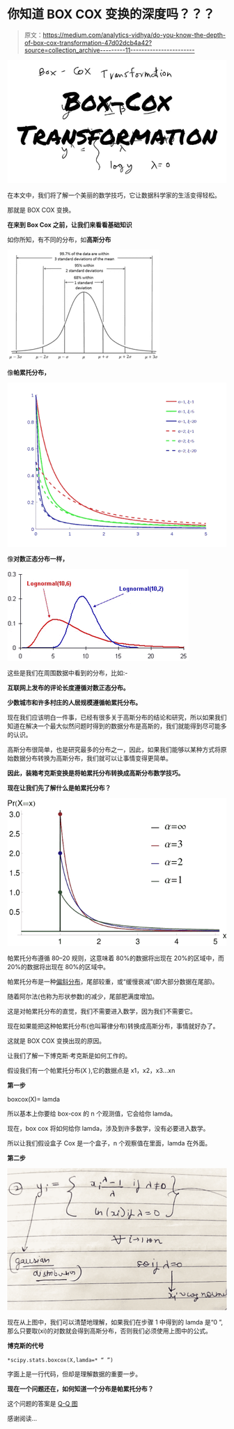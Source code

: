 # 你知道 BOX COX 变换的深度吗？？？

> 原文：<https://medium.com/analytics-vidhya/do-you-know-the-depth-of-box-cox-transformation-47d02dcb4a42?source=collection_archive---------11----------------------->

![](img/be4b13fdaf6eaa756b186aaad3210c34.png)

在本文中，我们将了解一个美丽的数学技巧，它让数据科学家的生活变得轻松。

那就是 BOX COX 变换。

**在来到 Box Cox 之前，让我们来看看基础知识**

如你所知，有不同的分布，如**高斯分布**

![](img/30f1aa0465b768b898e30bdde06a6ec8.png)

像**帕累托分布，**

![](img/402e98a1d33e7e826c7a05dee898fde5.png)

像**对数正态分布一样，**

![](img/767a61c76209cb9de28554d30485b42b.png)

这些是我们在周围数据中看到的分布，比如:-

**互联网上发布的评论长度遵循对数正态分布。**

**少数城市和许多村庄的人居规模遵循帕累托分布。**

现在我们应该明白一件事，已经有很多关于高斯分布的结论和研究，所以如果我们知道在解决一个最大似然问题时得到的数据分布是高斯的，我们就能得到尽可能多的认识。

高斯分布很简单，也是研究最多的分布之一，因此，如果我们能够以某种方式将原始数据分布转换为高斯分布，我们就可以让事情变得更简单。

**因此，装箱考克斯变换是将帕累托分布转换成高斯分布数学技巧。**

**现在让我们先了解什么是帕累托分布？**

![](img/76542ad2f7776b7387590a6bce06249c.png)

帕累托分布遵循 80–20 规则，这意味着 80%的数据将出现在 20%的区域中，而 20%的数据将出现在 80%的区域中。

帕累托分布是一种[偏斜分布](https://www.statisticshowto.datasciencecentral.com/probability-and-statistics/skewed-distribution/)，尾部较重，或“缓慢衰减”(即大部分数据在尾部)。

随着阿尔法(也称为形状参数)的减少，尾部肥满度增加。

这是对帕累托分布的直觉，我们不需要进入数学，因为我们不需要它。

现在如果能把这种帕累托分布(也叫幂律分布)转换成高斯分布，事情就好办了。

这就是 BOX COX 变换出现的原因。

让我们了解一下博克斯·考克斯是如何工作的。

假设我们有一个帕累托分布(X ),它的数据点是 x1，x2，x3…xn

**第一步**

boxcox(X)= lamda

所以基本上你要给 box-cox 的 n 个观测值，它会给你 lamda。

现在，box cox 将如何给你 lamda，涉及到许多数学，没有必要进入数学。

所以让我们假设盒子 Cox 是一个盒子，n 个观察值在里面，lamda 在外面。

**第二步**

![](img/9eaaafe4c7c88ebb73e7fb757f7787a7.png)

现在从上图中，我们可以清楚地理解，如果我们在步骤 1 中得到的 lamda 是“0 ”,那么只要取(xi)的对数就会得到高斯分布，否则我们必须使用上图中的公式。

**博克斯的代号**

`*scipy.stats.boxcox(X,lamda=* “ ”)`

字面上是一行代码，但却是理解数据的重要一步。

**现在一个问题还在，如何知道一个分布是帕累托分布？**

这个问题的答案是 [Q-Q 图](https://link.medium.com/1Yt2vlhHb3)

感谢阅读…
